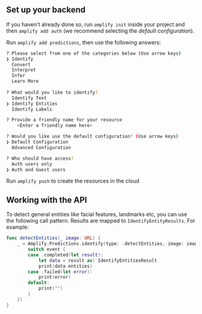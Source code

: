 ## Set up your backend

If you haven't already done so, run `amplify init` inside your project and then `amplify add auth` (we recommend selecting the *default configuration*).

Run `amplify add predictions`, then use the following answers:

```bash
? Please select from one of the categories below (Use arrow keys)
❯ Identify
  Convert
  Interpret
  Infer
  Learn More
  
? What would you like to identify?
  Identify Text
❯ Identify Entities
  Identify Labels

? Provide a friendly name for your resource
    <Enter a friendly name here>

? Would you like use the default configuration? (Use arrow keys)
❯ Default Configuration
  Advanced Configuration

? Who should have access?
  Auth users only
❯ Auth and Guest users
```
Run `amplify push` to create the resources in the cloud


## Working with the API

To detect general entities like facial features, landmarks etc, you can use the following call pattern.  Results are mapped to `IdentifyEntityResults`.  For example:

``` swift
func detectEntities(_ image: URL) {
	_ = Amplify.Predictions.identify(type: .detectEntities, image: image, options: PredictionsIdentifyRequest.Options(), listener: { (event) in
		switch event {
		case .completed(let result):
			let data = result as! IdentifyEntitiesResult
			print(data.entities)
		case .failed(let error):
			print(error)
		default:
			print("")
		}
	})
}
```
